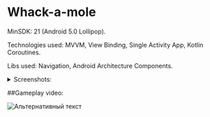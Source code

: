 # Whack-a-mole

MinSDK: 21 (Android 5.0 Lollipop).

Technologies used: MVVM, View Binding, Single Activity App, Kotlin Coroutines.

Libs used: Navigation, Android Architecture Components.

<details>
  <summary>Screenshots:</summary>
  
![Альтернативный текст](screenshots/main_menu.jpg)
![Альтернативный текст](screenshots/game_prestart.jpg)
![Альтернативный текст](screenshots/game_in_progress.jpg)
![Альтернативный текст](screenshots/game_over.jpg)

</details>

##Gameplay video:

![Альтернативный текст](https://www.youtube.com/watch?v=hSRG5R14Plk)
